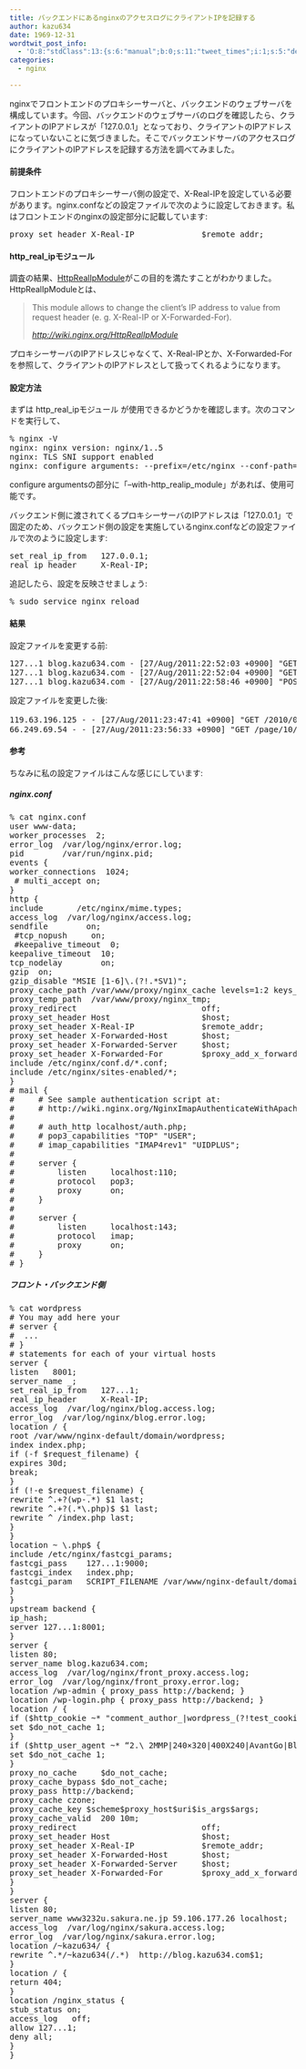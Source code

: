 ```yaml
---
title: バックエンドにあるnginxのアクセスログにクライアントIPを記録する
author: kazu634
date: 1969-12-31
wordtwit_post_info:
  - 'O:8:"stdClass":13:{s:6:"manual";b:0;s:11:"tweet_times";i:1;s:5:"delay";i:0;s:7:"enabled";i:1;s:10:"separation";s:2:"60";s:7:"version";s:3:"3.7";s:14:"tweet_template";b:0;s:6:"status";i:2;s:6:"result";a:0:{}s:13:"tweet_counter";i:2;s:13:"tweet_log_ids";a:1:{i:0;i:5445;}s:9:"hash_tags";a:0:{}s:8:"accounts";a:1:{i:0;s:7:"kazu634";}}'
categories:
  - nginx

---
```

<div class="section">
<p>
    nginxでフロントエンドのプロキシーサーバと、バックエンドのウェブサーバを構成しています。今回、バックエンドのウェブサーバのログを確認したら、クライアントのIPアドレスが「127.0.0.1」となっており、クライアントのIPアドレスになっていないことに気づきました。そこでバックエンドサーバのアクセスログにクライアントのIPアドレスを記録する方法を調べてみました。
</p>
  
<h4>
    前提条件
</h4>
  
<p>
    フロントエンドのプロキシーサーバ側の設定で、X-Real-IPを設定している必要があります。nginx.confなどの設定ファイルで次のように設定しておきます。私はフロントエンドのnginxの設定部分に記載しています:
</p>
  
<pre class="syntax-highlight">
proxy_set_header X-Real-IP              $remote_addr;
</pre>
  
<h4>
    http_real_ipモジュール
</h4>
  
<p>
    調査の結果、<a href="http://wiki.nginx.org/HttpRealIpModule" onclick="__gaTracker('send', 'event', 'outbound-article', 'http://wiki.nginx.org/HttpRealIpModule', 'HttpRealIpModule');" target="_blank">HttpRealIpModule</a>がこの目的を満たすことがわかりました。HttpRealIpModuleとは、
</p>
  
<blockquote title="http://wiki.nginx.org/HttpRealIpModule" cite="http://wiki.nginx.org/HttpRealIpModule">
<p>
      This module allows to change the client&#8217;s IP address to value from request header (e. g. X-Real-IP or X-Forwarded-For).
</p>
    
<p>
<cite><a href="http://wiki.nginx.org/HttpRealIpModule" onclick="__gaTracker('send', 'event', 'outbound-article', 'http://wiki.nginx.org/HttpRealIpModule', 'http://wiki.nginx.org/HttpRealIpModule');" target="_blank">http://wiki.nginx.org/HttpRealIpModule</a></cite>
</p>
</blockquote>
  
<p>
    プロキシーサーバのIPアドレスじゃなくて、X-Real-IPとか、X-Forwarded-Forを参照して、クライアントのIPアドレスとして扱ってくれるようになります。
</p>
  
<h4>
    設定方法
</h4>
  
<p>
    まずは http_real_ipモジュール が使用できるかどうかを確認します。次のコマンドを実行して、
</p>
  
<pre class="syntax-highlight">
% nginx <span class="synSpecial">-V</span>
nginx: nginx version: nginx/<span class="synConstant">1</span>.<span class="synConstant"></span>.<span class="synConstant">5</span>
nginx: TLS SNI support enabled
nginx: configure arguments: <span class="synSpecial">--prefix=/etc/nginx</span> <span class="synSpecial">--conf-path=/etc/nginx/nginx.conf</span> <span class="synSpecial">--error-log-path=/var/log/nginx/error.log</span> <span class="synSpecial">--http-client-body-temp-path=/var/lib/nginx/body</span> <span class="synSpecial">--http-fastcgi-temp-path=/var/lib/nginx/fastcgi</span> <span class="synSpecial">--http-log-path=/var/log/nginx/access.log</span> <span class="synSpecial">--http-proxy-temp-path=/var/lib/nginx/proxy</span> <span class="synSpecial">--http-scgi-temp-path=/var/lib/nginx/scgi</span> <span class="synSpecial">--http-uwsgi-temp-path=/var/lib/nginx/uwsgi</span> <span class="synSpecial">--lock-path=/var/lock/nginx.lock</span> <span class="synSpecial">--pid-path=/var/run/nginx.pid</span> <span class="synSpecial">--with-debug</span> <span class="synSpecial">--with-http_addition_module</span> <span class="synSpecial">--with-http_dav_module</span> <span class="synSpecial">--with-http_geoip_module</span> <span class="synSpecial">--with-http_gzip_static_module</span> <span class="synSpecial">--with-http_image_filter_module</span> <span class="synSpecial">--with-http_realip_module</span> <span class="synSpecial">--with-http_stub_status_module</span> <span class="synSpecial">--with-http_ssl_module</span> <span class="synSpecial">--with-http_sub_module</span> <span class="synSpecial">--with-http_xslt_module</span> <span class="synSpecial">--with-ipv6</span> <span class="synSpecial">--with-sha1=/usr/include/openssl</span> <span class="synSpecial">--with-md5=/usr/include/openssl</span> <span class="synSpecial">--with-mail</span> <span class="synSpecial">--with-mail_ssl_module</span> <span class="synSpecial">--add-module=/build/buildd/nginx-1.0.5/debian/modules/nginx-echo</span> <span class="synSpecial">--add-module=/build/buildd/nginx-1.0.5/debian/modules/nginx-upstream-fair</span>
</pre>
  
<p>
    configure argumentsの部分に「&#8211;with-http_realip_module」があれば、使用可能です。
</p>
  
<p>
    バックエンド側に渡されてくるプロキシーサーバのIPアドレスは「127.0.0.1」で固定のため、バックエンド側の設定を実施しているnginx.confなどの設定ファイルで次のように設定します:
</p>
  
<pre class="syntax-highlight">
set_real_ip_from   127.0.0.1;
real_ip_header     X-Real-IP;
</pre>
  
<p>
    追記したら、設定を反映させましょう:
</p>
  
<pre class="syntax-highlight">
% sudo service nginx <span class="synStatement">reload</span>
</pre>
  
<h4>
    結果
</h4>
  
<p>
    設定ファイルを変更する前:
</p>
  
<pre class="syntax-highlight">
<span class="synConstant">127</span>.<span class="synConstant"></span>.<span class="synConstant"></span>.<span class="synConstant">1</span> blog.kazu634.com - <span class="synStatement">[</span><span class="synConstant">27</span>/Aug/<span class="synConstant">2011</span>:<span class="synConstant">22</span>:<span class="synConstant">52</span>:<span class="synConstant">03</span> +<span class="synConstant">0900</span><span class="synStatement">]</span> <span class="synStatement">&#34;</span><span class="synConstant">GET /wp-content/uploads/2011/08/slooProImg_20110815194429.jpg HTTP/1.0</span><span class="synStatement">&#34;</span> <span class="synConstant">200</span> <span class="synConstant">100647</span> <span class="synStatement">&#34;</span><span class="synConstant">http://blog.kazu634.com/2011/08/15/%e5%b9%b3%e6%b3%89%e3%81%b8%e8%87%aa%e8%bb%a2%e8%bb%8a%e3%83%84%e3%83%bc%e3%83%aa%e3%83%b3%e3%82%b0/</span><span class="synStatement">&#34;</span> <span class="synStatement">&#34;</span><span class="synConstant">Mozilla/5.0 (Macintosh; U; Intel Mac OS X 10_6_8; en-us) AppleWebKit/533.21.1 (KHTML, like Gecko) Version/5.0.5 Safari/533.21.1</span><span class="synStatement">&#34;</span> <span class="synStatement">&#34;</span><span class="synConstant">-</span><span class="synStatement">&#34;</span>
<span class="synConstant">127</span>.<span class="synConstant"></span>.<span class="synConstant"></span>.<span class="synConstant">1</span> blog.kazu634.com - <span class="synStatement">[</span><span class="synConstant">27</span>/Aug/<span class="synConstant">2011</span>:<span class="synConstant">22</span>:<span class="synConstant">52</span>:<span class="synConstant">04</span> +<span class="synConstant">0900</span><span class="synStatement">]</span> <span class="synStatement">&#34;</span><span class="synConstant">GET /2011/08/13/%e5%a4%8f%e6%9c%9f%e4%bc%91%e6%9a%87%e3%81%ab%e8%a1%8c%e3%81%a3%e3%81%a6%e3%81%8d%e3%81%be%e3%81%99/ HTTP/1.0</span><span class="synStatement">&#34;</span> <span class="synConstant">200</span> <span class="synConstant">35155</span> <span class="synStatement">&#34;</span><span class="synConstant">-</span><span class="synStatement">&#34;</span> <span class="synStatement">&#34;</span><span class="synConstant">facebookexternalhit/1.1 (+http://www.facebook.com/externalhit_uatext.php)</span><span class="synStatement">&#34;</span> <span class="synStatement">&#34;</span><span class="synConstant">-</span><span class="synStatement">&#34;</span>
<span class="synConstant">127</span>.<span class="synConstant"></span>.<span class="synConstant"></span>.<span class="synConstant">1</span> blog.kazu634.com - <span class="synStatement">[</span><span class="synConstant">27</span>/Aug/<span class="synConstant">2011</span>:<span class="synConstant">22</span>:<span class="synConstant">58</span>:<span class="synConstant">46</span> +<span class="synConstant">0900</span><span class="synStatement">]</span> <span class="synStatement">&#34;</span><span class="synConstant">POST /wp-cron.php?doing_wp_cron HTTP/1.0</span><span class="synStatement">&#34;</span> <span class="synConstant">499</span> <span class="synConstant"></span> <span class="synStatement">&#34;</span><span class="synConstant">-</span><span class="synStatement">&#34;</span> <span class="synStatement">&#34;</span><span class="synConstant">WordPress/3.0.1; http://www3232u.sakura.ne.jp/~kazu634</span><span class="synStatement">&#34;</span> <span class="synStatement">&#34;</span><span class="synConstant">-</span><span class="synStatement">&#34;</span>
</pre>
  
<p>
    設定ファイルを変更した後:
</p>
  
<pre class="syntax-highlight">
<span class="synConstant">119</span>.<span class="synConstant">63</span>.<span class="synConstant">196</span>.<span class="synConstant">125</span> - - <span class="synStatement">[</span><span class="synConstant">27</span>/Aug/<span class="synConstant">2011</span>:<span class="synConstant">23</span>:<span class="synConstant">47</span>:<span class="synConstant">41</span> +<span class="synConstant">0900</span><span class="synStatement">]</span> <span class="synStatement">&#34;</span><span class="synConstant">GET /2010/09/16/</span><span class="synSpecial">ハロウィーンですね</span><span class="synConstant">/ HTTP/1.0</span><span class="synStatement">&#34;</span> <span class="synConstant">200</span> <span class="synConstant">35430</span> <span class="synStatement">&#34;</span><span class="synConstant">-</span><span class="synStatement">&#34;</span> <span class="synStatement">&#34;</span><span class="synConstant">Mozilla/5.0 (compatible; Baiduspider/2.0; +http://www.baidu.com/search/spider.html)</span><span class="synStatement">&#34;</span><span class="synConstant">220</span>.<span class="synConstant">247</span>.<span class="synConstant">23</span>.<span class="synConstant">220</span> - - <span class="synStatement">[</span><span class="synConstant">27</span>/Aug/<span class="synConstant">2011</span>:<span class="synConstant">23</span>:<span class="synConstant">51</span>:<span class="synConstant">44</span> +<span class="synConstant">0900</span><span class="synStatement">]</span> <span class="synStatement">&#34;</span><span class="synConstant">GET /feed/ HTTP/1.0</span><span class="synStatement">&#34;</span> <span class="synConstant">200</span> <span class="synConstant">65789</span> <span class="synStatement">&#34;</span><span class="synConstant">-</span><span class="synStatement">&#34;</span> <span class="synStatement">&#34;</span><span class="synConstant">Apple-PubSub/65.21</span><span class="synStatement">&#34;</span>
<span class="synConstant">66</span>.<span class="synConstant">249</span>.<span class="synConstant">69</span>.<span class="synConstant">54</span> - - <span class="synStatement">[</span><span class="synConstant">27</span>/Aug/<span class="synConstant">2011</span>:<span class="synConstant">23</span>:<span class="synConstant">56</span>:<span class="synConstant">33</span> +<span class="synConstant">0900</span><span class="synStatement">]</span> <span class="synStatement">&#34;</span><span class="synConstant">GET /page/10/ HTTP/1.0</span><span class="synStatement">&#34;</span> <span class="synConstant">200</span> <span class="synConstant">50757</span> <span class="synStatement">&#34;</span><span class="synConstant">-</span><span class="synStatement">&#34;</span> <span class="synStatement">&#34;</span><span class="synConstant">Mozilla/5.0 (compatible; Googlebot/2.1; +http://www.google.com/bot.html)</span><span class="synStatement">&#34;</span>
</pre>
  
<h4>
    参考
</h4>
  
<p>
    ちなみに私の設定ファイルはこんな感じにしています:
</p>
  
<h5>
    nginx.conf
</h5>
  
<pre class="syntax-highlight">
% cat nginx.conf
user www-data<span class="synStatement">;</span>
worker_processes  <span class="synConstant">2</span><span class="synStatement">;</span>
error_log  /var/log/nginx/error.log<span class="synStatement">;</span>
pid        /var/run/nginx.pid<span class="synStatement">;</span>
events <span class="synSpecial">{</span>
worker_connections  <span class="synConstant">1024</span><span class="synStatement">;</span>
<span class="synComment"> # multi_accept on;</span>
<span class="synSpecial">}</span>
http <span class="synSpecial">{</span>
include       /etc/nginx/mime.types<span class="synStatement">;</span>
access_log  /var/log/nginx/access.log<span class="synStatement">;</span>
sendfile        on<span class="synStatement">;</span>
<span class="synComment"> #tcp_nopush     on;</span>
<span class="synComment"> #keepalive_timeout  0;</span>
keepalive_timeout  <span class="synConstant">10</span><span class="synStatement">;</span>
tcp_nodelay        on<span class="synStatement">;</span>
gzip  on<span class="synStatement">;</span>
gzip_disable <span class="synStatement">&#34;</span><span class="synConstant">MSIE [1-6]\.(?!.*SV1)</span><span class="synStatement">&#34;;</span>
proxy_cache_path /var/www/proxy/nginx_cache <span class="synIdentifier">levels</span>=<span class="synConstant">1</span>:<span class="synConstant">2</span> <span class="synIdentifier">keys_zone</span>=czone:4m <span class="synIdentifier">max_size</span>=50m <span class="synIdentifier">inactive</span>=120m<span class="synStatement">;</span>
proxy_temp_path  /var/www/proxy/nginx_tmp<span class="synStatement">;</span>
proxy_redirect                          off<span class="synStatement">;</span>
proxy_set_header Host                   <span class="synPreProc">$host</span><span class="synStatement">;</span>
proxy_set_header X-Real-IP              <span class="synPreProc">$remote_addr</span><span class="synStatement">;</span>
proxy_set_header X-Forwarded-Host       <span class="synPreProc">$host</span><span class="synStatement">;</span>
proxy_set_header X-Forwarded-Server     <span class="synPreProc">$host</span><span class="synStatement">;</span>
proxy_set_header X-Forwarded-For        <span class="synPreProc">$proxy_add_x_forwarded_for</span><span class="synStatement">;</span>
include /etc/nginx/conf.d/*.conf<span class="synStatement">;</span>
include /etc/nginx/sites-enabled/*<span class="synStatement">;</span>
<span class="synSpecial">}</span>
<span class="synComment"># mail {</span>
<span class="synComment">#     # See sample authentication script at:</span>
<span class="synComment">#     # http://wiki.nginx.org/NginxImapAuthenticateWithApachePhpScript</span>
<span class="synComment">#</span>
<span class="synComment">#     # auth_http localhost/auth.php;</span>
<span class="synComment">#     # pop3_capabilities &#34;TOP&#34; &#34;USER&#34;;</span>
<span class="synComment">#     # imap_capabilities &#34;IMAP4rev1&#34; &#34;UIDPLUS&#34;;</span>
<span class="synComment">#</span>
<span class="synComment">#     server {</span>
<span class="synComment">#         listen     localhost:110;</span>
<span class="synComment">#         protocol   pop3;</span>
<span class="synComment">#         proxy      on;</span>
<span class="synComment">#     }</span>
<span class="synComment">#</span>
<span class="synComment">#     server {</span>
<span class="synComment">#         listen     localhost:143;</span>
<span class="synComment">#         protocol   imap;</span>
<span class="synComment">#         proxy      on;</span>
<span class="synComment">#     }</span>
<span class="synComment"># }</span>
</pre>
  
<h5>
    フロント・バックエンド側
</h5>
  
<pre class="syntax-highlight">
% cat wordpress
<span class="synComment"># You may add here your</span>
<span class="synComment"># server {</span>
<span class="synComment">#  ...</span>
<span class="synComment"># }</span>
<span class="synComment"># statements for each of your virtual hosts</span>
server <span class="synSpecial">{</span>
listen   <span class="synConstant">8001</span><span class="synStatement">;</span>
server_name _<span class="synStatement">;</span>
set_real_ip_from   <span class="synConstant">127</span>.<span class="synConstant"></span>.<span class="synConstant"></span>.<span class="synConstant">1</span><span class="synStatement">;</span>
real_ip_header     X-Real-IP<span class="synStatement">;</span>
access_log  /var/log/nginx/blog.access.log<span class="synStatement">;</span>
error_log  /var/log/nginx/blog.error.log<span class="synStatement">;</span>
location / <span class="synSpecial">{</span>
root /var/www/nginx-default/domain/wordpress<span class="synStatement">;</span>
index index.php<span class="synStatement">;</span>
<span class="synStatement">if</span> <span class="synStatement">(</span>-f <span class="synPreProc">$request_filename</span><span class="synStatement">)</span> <span class="synSpecial">{</span>
expires 30d<span class="synStatement">;</span>
<span class="synStatement">break;</span>
<span class="synSpecial">}</span>
<span class="synStatement">if</span> <span class="synStatement">(!</span>-e <span class="synPreProc">$request_filename</span><span class="synStatement">)</span> <span class="synSpecial">{</span>
rewrite ^.+?<span class="synStatement">(</span>wp-.*<span class="synStatement">)</span> <span class="synPreProc">$1</span> last<span class="synStatement">;</span>
rewrite ^.+?<span class="synStatement">(</span>.*\.php<span class="synStatement">)</span>$ <span class="synPreProc">$1</span> last<span class="synStatement">;</span>
rewrite ^ /index.php last<span class="synStatement">;</span>
<span class="synSpecial">}</span>
}
location ~ \.php$ <span class="synSpecial">{</span>
include /etc/nginx/fastcgi_params<span class="synStatement">;</span>
fastcgi_pass    <span class="synConstant">127</span>.<span class="synConstant"></span>.<span class="synConstant"></span>.<span class="synConstant">1</span>:<span class="synConstant">9000</span><span class="synStatement">;</span>
fastcgi_index   index.php<span class="synStatement">;</span>
fastcgi_param   SCRIPT_FILENAME /var/www/nginx-default/domain/wordpress<span class="synPreProc">$fastcgi_script_name</span><span class="synStatement">;</span>
<span class="synSpecial">}</span>
}
upstream backend <span class="synSpecial">{</span>
ip_hash<span class="synStatement">;</span>
server <span class="synConstant">127</span>.<span class="synConstant"></span>.<span class="synConstant"></span>.<span class="synConstant">1</span>:<span class="synConstant">8001</span><span class="synStatement">;</span>
<span class="synSpecial">}</span>
server <span class="synSpecial">{</span>
listen <span class="synConstant">80</span><span class="synStatement">;</span>
server_name blog.kazu634.com<span class="synStatement">;</span>
access_log  /var/log/nginx/front_proxy.access.log<span class="synStatement">;</span>
error_log  /var/log/nginx/front_proxy.error.log<span class="synStatement">;</span>
location /wp-admin <span class="synSpecial">{</span> proxy_pass http://backend<span class="synStatement">;</span> <span class="synSpecial">}</span>
location /wp-login.php <span class="synSpecial">{</span> proxy_pass http://backend<span class="synStatement">;</span> <span class="synSpecial">}</span>
location / <span class="synSpecial">{</span>
<span class="synStatement">if</span> <span class="synStatement">(</span><span class="synPreProc">$http_cookie</span> ~* <span class="synStatement">&#34;</span><span class="synConstant">comment_author_|wordpress_(?!test_cookie)|wp-postpass_</span><span class="synStatement">&#34;</span> <span class="synStatement">)</span> <span class="synSpecial">{</span>
<span class="synStatement">set </span><span class="synPreProc">$do_not_cache</span> <span class="synConstant">1</span><span class="synStatement">;</span>
<span class="synSpecial">}</span>
<span class="synStatement">if</span> <span class="synStatement">(</span><span class="synPreProc">$http_user_agent</span> ~* “<span class="synConstant">2</span>.<span class="synConstant"></span>\ 2MMP<span class="synStatement">|</span>240×320<span class="synStatement">|</span>400X240<span class="synStatement">|</span>AvantGo<span class="synStatement">|</span>BlackBerry<span class="synStatement">|</span>Blazer<span class="synStatement">|</span>Cellphone<span class="synStatement">|</span>Danger<span class="synStatement">|</span>DoCoMo<span class="synStatement">|</span>Elaine/<span class="synConstant">3</span>.<span class="synConstant"></span><span class="synStatement">|</span>EudoraWeb<span class="synStatement">|</span>Googlebot-Mobile<span class="synStatement">|</span>hiptop<span class="synStatement">|</span>IEMobile<span class="synStatement">|</span>KYOCERA/WX310K<span class="synStatement">|</span>LG/U990<span class="synStatement">|</span>MIDP<span class="synConstant">-2</span>.<span class="synStatement">|</span>MMEF20<span class="synStatement">|</span>MOT-V<span class="synStatement">|</span>NetFront<span class="synStatement">|</span>Newt<span class="synStatement">|</span>Nintendo\ Wii<span class="synStatement">|</span>Nitro<span class="synStatement">|</span>Nokia<span class="synStatement">|</span>Opera\ Mini<span class="synStatement">|</span>Palm<span class="synStatement">|</span>PlayStation\ Portable<span class="synStatement">|</span>portalmmm<span class="synStatement">|</span>Proxinet<span class="synStatement">|</span>ProxiNet<span class="synStatement">|</span>SHARP-TQ-GX10<span class="synStatement">|</span>SHG-i900<span class="synStatement">|</span>Small<span class="synStatement">|</span>SonyEricsson<span class="synStatement">|</span>Symbian\ OS<span class="synStatement">|</span>SymbianOS<span class="synStatement">|</span>TS21i<span class="synConstant">-10</span><span class="synStatement">|</span>UP.Browser<span class="synStatement">|</span>UP.Link<span class="synStatement">|</span>webOS<span class="synStatement">|</span>Windows\ CE<span class="synStatement">|</span>WinWAP<span class="synStatement">|</span>YahooSeeker/M1A1-R2D2<span class="synStatement">|</span>iPhone<span class="synStatement">|</span>iPod<span class="synStatement">|</span>Android<span class="synStatement">|</span>BlackBerry9530<span class="synStatement">|</span>LG-TU915\ Obigo<span class="synStatement">|</span>LGE\ VX<span class="synStatement">|</span>webOS<span class="synStatement">|</span>Nokia5800″<span class="synStatement">)</span> <span class="synSpecial">{</span>
<span class="synStatement">set </span><span class="synPreProc">$do_not_cache</span> <span class="synConstant">1</span><span class="synStatement">;</span>
<span class="synSpecial">}</span>
proxy_no_cache     <span class="synPreProc">$do_not_cache</span><span class="synStatement">;</span>
proxy_cache_bypass <span class="synPreProc">$do_not_cache</span><span class="synStatement">;</span>
proxy_pass http://backend<span class="synStatement">;</span>
proxy_cache czone<span class="synStatement">;</span>
proxy_cache_key <span class="synPreProc">$scheme$proxy_host$uri$is_args$args</span><span class="synStatement">;</span>
proxy_cache_valid  <span class="synConstant">200</span> 10m<span class="synStatement">;</span>
proxy_redirect                          off<span class="synStatement">;</span>
proxy_set_header Host                   <span class="synPreProc">$host</span><span class="synStatement">;</span>
proxy_set_header X-Real-IP              <span class="synPreProc">$remote_addr</span><span class="synStatement">;</span>
proxy_set_header X-Forwarded-Host       <span class="synPreProc">$host</span><span class="synStatement">;</span>
proxy_set_header X-Forwarded-Server     <span class="synPreProc">$host</span><span class="synStatement">;</span>
proxy_set_header X-Forwarded-For        <span class="synPreProc">$proxy_add_x_forwarded_for</span><span class="synStatement">;</span>
}
}
server <span class="synSpecial">{</span>
listen <span class="synConstant">80</span><span class="synStatement">;</span>
server_name www3232u.sakura.ne.jp <span class="synConstant">59</span>.<span class="synConstant">106</span>.<span class="synConstant">177</span>.<span class="synConstant">26</span> localhost<span class="synStatement">;</span>
access_log  /var/log/nginx/sakura.access.log<span class="synStatement">;</span>
error_log  /var/log/nginx/sakura.error.log<span class="synStatement">;</span>
location /~kazu634/ <span class="synSpecial">{</span>
rewrite ^.*/~kazu634<span class="synStatement">(</span>/.*<span class="synStatement">)</span>  http://blog.kazu634.com<span class="synPreProc">$1</span><span class="synStatement">;</span>
<span class="synSpecial">}</span>
location / <span class="synSpecial">{</span>
<span class="synStatement">return</span> <span class="synConstant">404</span><span class="synStatement">;</span>
<span class="synSpecial">}</span>
location /nginx_status <span class="synSpecial">{</span>
stub_status on<span class="synStatement">;</span>
access_log   off<span class="synStatement">;</span>
allow <span class="synConstant">127</span>.<span class="synConstant"></span>.<span class="synConstant"></span>.<span class="synConstant">1</span><span class="synStatement">;</span>
deny all<span class="synStatement">;</span>
<span class="synSpecial">}</span>
<span class="synSpecial">}</span>
</pre>
</div>
